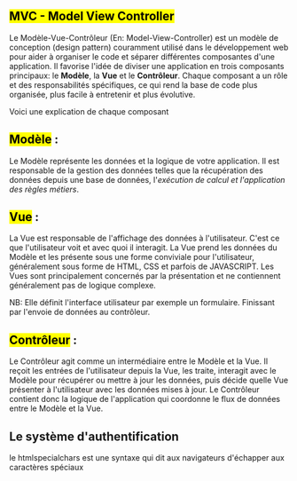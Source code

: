 ## <mark>MVC - Model View Controller</mark>

Le Modèle-Vue-Contrôleur (En: Model-View-Controller) est un modèle de conception (design pattern) couramment utilisé dans le développement web pour aider à organiser le code et séparer différentes composantes d'une application. Il favorise l'idée de diviser une application en trois composants principaux: le <strong>Modèle</strong>, la <strong>Vue</strong> et le <strong>Contrôleur</strong>. Chaque composant a un rôle et des responsabilités spécifiques, ce qui rend la base de code plus organisée, plus facile à entretenir et plus évolutive.


Voici une explication de chaque composant
 
 ## <mark><strong>Modèle</strong></mark>  : 

Le Modèle représente les données et la logique de votre application. Il est responsable de la gestion des données telles que la récupération des données depuis une base de données, l'<em>exécution de calcul et l'application des règles métiers</em>. 


## <mark><strong>Vue</strong></mark>  :

La Vue est responsable de l'affichage des données à l'utilisateur. C'est ce que l'utilisateur voit et avec quoi il interagit. La Vue prend les données du Modèle et les présente sous une forme conviviale pour l'utilisateur, généralement sous forme de HTML, CSS et parfois de JAVASCRIPT. Les Vues sont principalement concernés par la présentation et ne contiennent généralement pas de logique complexe.

NB: Elle définit l'interface utilisateur par exemple un formulaire. Finissant par l'envoie de données au contrôleur.


## <mark><strong>Contrôleur</strong></mark>  :

Le Contrôleur agit comme un intermédiaire entre le Modèle et la Vue. Il reçoit les entrées de l'utilisateur depuis la Vue, les traite, interagit avec le Modèle pour récupérer ou mettre à jour les données, puis décide quelle Vue présenter à l'utilisateur avec les données mises à jour. Le Contrôleur contient donc la logique de l'application qui coordonne le flux de données entre le Modèle et la Vue. 

## Le  système d'authentification

le htmlspecialchars est une syntaxe qui dit aux navigateurs d'échapper aux caractères spéciaux

